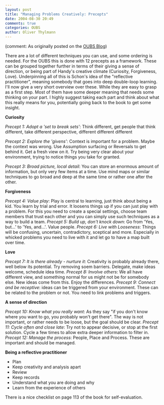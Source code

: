 ```yaml
---
layout: post
title: "Managing Problems Creatively: Precepts"
date: 2004-08-30 20:49
comments: true
categories: OUBS
author: Oliver Thylmann
---
```



(comment: As originally posted on the [OUBS Blog](http://blog.thylmann.net/category/oubs/))

There are a lot of different techniques you can use, and some ordering is needed. For the OUBS this is done with 12 precepts as a framework. These can be grouped together further in terms of their giving a sense of direction, or being part of Handy's creative climate (Curiosity, Forgiveness, Love). Underpinning all of this is Schon's idea of the &quot;reflective practitioner&quot;, meaning somebody that goes into deep double-loop learning.
I'll now give a very short overview over these. While they are easy to grasp as a first step. Most of them have some deeper meaning that needs some thinking on your part. I highly suggest taking each part and think about what this really means for you, potentially going back to the book to get some insight.

**Curiosity**

*Precept 1: Adopt a 'set to break sets'*: Think different, get people that think different, take different perspective, different different different

*Precept 2: Explore the 'givens'*: Context is important for a problem. Maybe the context was wrong. Use Assumption surfacing or Reversals to get behind it. Get a fresh view on it. Try being very clear about your environment, trying to notice things you take for granted.

*Precept 3: Broad picture, local detail*: You can store an enormous amount of information, but only very few items at a time. Use mind maps or similar techniques to go broad and deep at the same time or rather one after the other.

**Forgiveness**

*Precept 4: Value play*: Play is central to learning, just think about being a kid. You learn by trial and error. It loosens things up if you can just play with a problem. For this you need to create a special settings, choose team members that trust each other and you can simply use such techniques as a way to build a team.
*Precept 5: Build up, don't knock down*: Go from 'Yes, but...' to 'Yes, and...'. Value people.
*Precept 6: Live with Looseness*: Things will be confusing, uncertain, contradictory, sceptical and more. Especially in whicked problems you need to live with it and let go to have a map built over time.

**Love**

*Precept 7: It is there already - nurture it*: Creativity is probably already there, well below its potential. Try removing soem barriers. Delegate, make ideas welcome, schedule idea time.
*Precept 8: Involve others*: We all have different view, and something normal for us might not be for somebody else. New ideas come from this. Enjoy the differences.
*Precept 9: Connect and be receptive*: ideas can be triggered from your environment. These can be related to the problem or not. You need to link problems and triggers.

**A sense of direction**

*Precept 10: Know what you really want*: As they say &quot;if you don't know where you want to go, you probably won't get there&quot;. The way is not important, or rather needs to be loose, but the goal should be clear.
*Precept 11: Cycle often and close late*: Try not to appear decisive, or stop at the first solution. Cycle a few times to allow extra deeper information to filter in.
*Precept 12: Manage the process*: People, Place and Process. These are important and should be managed.

**Being a reflective practitioner**


* Plan
* Keep creativity and analysis apart
* Review
* Keep records
* Understand what you are doing and why
* Learn from the experience of others


There is a nice checklist on page 113 of the book for self-evaluation.


